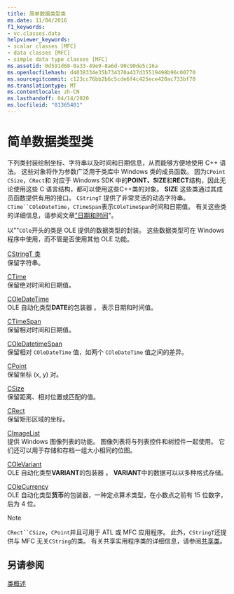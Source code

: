 ```yaml
---
title: 简单数据类型类
ms.date: 11/04/2016
f1_keywords:
- vc.classes.data
helpviewer_keywords:
- scalar classes [MFC]
- data classes [MFC]
- simple data type classes [MFC]
ms.assetid: 0d591d68-0a33-49e9-8a6d-90c90de5c16a
ms.openlocfilehash: d4038334e35b734370a437d35519498b96c00770
ms.sourcegitcommit: c123cc76bb2b6c5cde6f4c425ece420ac733bf70
ms.translationtype: MT
ms.contentlocale: zh-CN
ms.lasthandoff: 04/14/2020
ms.locfileid: "81365401"
---
```

# <a name="simple-data-type-classes"></a>简单数据类型类

下列类封装绘制坐标、字符串以及时间和日期信息，从而能够方便地使用 C++ 语法。 这些对象将作为参数广泛用于类库中 Windows 类的成员函数。 因为`CPoint` `CSize`，`CRect`和 对应于 Windows SDK 中的**POINT、SIZE**和**RECT**结构，因此无论使用这些 C 语言结构，都可以使用这些C++类的对象。 **SIZE** 这些类通过其成员函数提供有用的接口。 `CStringT` 提供了非常灵活的动态字符串。 `CTime``COleDateTime`，`CTimeSpan`表示`COleTimeSpan`时间和日期值。 有关这些类的详细信息，请参阅文章["日期和时间](../atl-mfc-shared/date-and-time.md)"。

以""`COle`开头的类是 OLE 提供的数据类型的封装。 这些数据类型可在 Windows 程序中使用，而不管是否使用其他 OLE 功能。

[CStringT 类](../atl-mfc-shared/reference/cstringt-class.md)<br/>
保留字符串。

[CTime](../atl-mfc-shared/reference/ctime-class.md)<br/>
保留绝对时间和日期值。

[COleDateTime](../atl-mfc-shared/reference/coledatetime-class.md)<br/>
OLE 自动化类型**DATE**的包装器 。 表示日期和时间值。

[CTimeSpan](../atl-mfc-shared/reference/ctimespan-class.md)<br/>
保留相对时间和日期值。

[COleDatetimeSpan](../atl-mfc-shared/reference/coledatetimespan-class.md)<br/>
保留相对 `COleDateTime` 值，如两个 `COleDateTime` 值之间的差异。

[CPoint](../atl-mfc-shared/reference/cpoint-class.md)<br/>
保留坐标 (x, y) 对。

[CSize](../atl-mfc-shared/reference/csize-class.md)<br/>
保留距离、相对位置或匹配的值。

[CRect](../atl-mfc-shared/reference/crect-class.md)<br/>
保留矩形区域的坐标。

[CImageList](../mfc/reference/cimagelist-class.md)<br/>
提供 Windows 图像列表的功能。 图像列表将与列表控件和树控件一起使用。 它们还可以用于存储和存档一组大小相同的位图。

[COleVariant](../mfc/reference/colevariant-class.md)<br/>
OLE 自动化类型**VARIANT**的包装器 。 **VARIANT**中的数据可以以多种格式存储。

[COleCurrency](../mfc/reference/colecurrency-class.md)<br/>
OLE 自动化类型**货币**的包装器，一种定点算术类型，在小数点之前有 15 位数字，后为 4 位。

> [!NOTE]
> `CRect``CSize`，`CPoint`并且可用于 ATL 或 MFC 应用程序。 此外，`CStringT`还提供与 MFC 无关`CString`的类。 有关共享实用程序类的详细信息，请参阅[共享类](../atl-mfc-shared/atl-mfc-shared-classes.md)。

## <a name="see-also"></a>另请参阅

[类概述](../mfc/class-library-overview.md)
